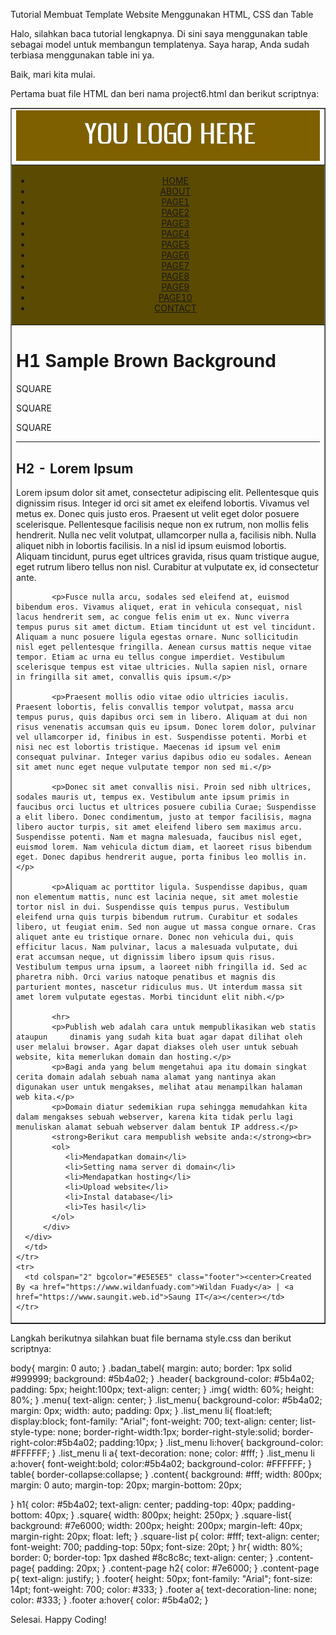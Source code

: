 Tutorial Membuat Template Website Menggunakan HTML, CSS dan Table

Halo, silahkan baca tutorial lengkapnya. Di sini saya menggunakan table sebagai model untuk membangun templatenya. Saya harap, Anda sudah terbiasa menggunakan table ini ya.

Baik, mari kita mulai.

Pertama buat file HTML dan beri nama project6.html dan berikut scriptnya:

<html>
<head>
<title>Project 6 - Rumah Coding</title>
    <link rel="stylesheet" type="text/css" href="style.css" />
</head>
<body>
<table width="1000" border="1" class="badan_tabel">
    <tr>
      <td colspan="2" class="header"><img src="headerlogo.jpg" class="img"></td>
    </tr>
    <tr>
      <td colspan="2" bgcolor="#5b4a02" class="menu">
         <ul class="list_menu" align="center">
           <li><a href="https://www.saungit.web.id">HOME</a></li>
           <li><a href="https://www.saungit.web.id/p/about.html">ABOUT</a></li>
           <li><a href="#">PAGE1</a></li>
           <li><a href="#">PAGE2</a></li>
           <li><a href="#">PAGE3</a></li>
           <li><a href="#">PAGE4</a></li>
           <li><a href="#">PAGE5</a></li>
           <li><a href="#">PAGE6</a></li>
           <li><a href="#">PAGE7</a></li>
           <li><a href="#">PAGE8</a></li>
           <li><a href="#">PAGE9</a></li>
           <li><a href="#">PAGE10</a></li>
           <li><a href="https://www.saungit.web.id/p/contact.html">CONTACT</a></li>
         </ul>
      </td>
    </tr>
    <tr>
      <td colspan="2" width="800">
        <div class="content">
          <!-- title -->
          <h1>H1 Sample Brown Background</h1>
          <!-- square -->
          <div class="square">
            <div class="square-list">
              <P>SQUARE</P>
            </div>
            <div class="square-list">
              <P>SQUARE</P>
            </div>
            <div class="square-list">
              <P>SQUARE</P>
            </div>
          </div>
          <hr>
          <div class="content-page">
            <h2>H2 - Lorem Ipsum</h2>
            <p>Lorem ipsum dolor sit amet, consectetur adipiscing elit. Pellentesque quis dignissim risus. Integer id orci sit amet ex eleifend lobortis. Vivamus vel metus ex. Donec quis justo eros. Praesent ut velit eget dolor posuere scelerisque. Pellentesque facilisis neque non ex rutrum, non mollis felis hendrerit. Nulla nec velit volutpat, ullamcorper nulla a, facilisis nibh. Nulla aliquet nibh in lobortis facilisis. In a nisl id ipsum euismod lobortis. Aliquam tincidunt, purus eget ultrices gravida, risus quam tristique augue, eget rutrum libero tellus non nisl. Curabitur at vulputate ex, id consectetur ante.</p>

            <p>Fusce nulla arcu, sodales sed eleifend at, euismod bibendum eros. Vivamus aliquet, erat in vehicula consequat, nisl lacus hendrerit sem, ac congue felis enim ut ex. Nunc viverra tempus purus sit amet dictum. Etiam tincidunt ut est vel tincidunt. Aliquam a nunc posuere ligula egestas ornare. Nunc sollicitudin nisl eget pellentesque fringilla. Aenean cursus mattis neque vitae tempor. Etiam ac urna eu tellus congue imperdiet. Vestibulum scelerisque tempus est vitae ultricies. Nulla sapien nisl, ornare in fringilla sit amet, convallis quis ipsum.</p>

            <p>Praesent mollis odio vitae odio ultricies iaculis. Praesent lobortis, felis convallis tempor volutpat, massa arcu tempus purus, quis dapibus orci sem in libero. Aliquam at dui non risus venenatis accumsan quis eu ipsum. Donec lorem dolor, pulvinar vel ullamcorper id, finibus in est. Suspendisse potenti. Morbi et nisi nec est lobortis tristique. Maecenas id ipsum vel enim consequat pulvinar. Integer varius dapibus odio eu sodales. Aenean sit amet nunc eget neque vulputate tempor non sed mi.</p>

            <p>Donec sit amet convallis nisi. Proin sed nibh ultrices, sodales mauris ut, tempus ex. Vestibulum ante ipsum primis in faucibus orci luctus et ultrices posuere cubilia Curae; Suspendisse a elit libero. Donec condimentum, justo at tempor facilisis, magna libero auctor turpis, sit amet eleifend libero sem maximus arcu. Suspendisse potenti. Nam et magna malesuada, faucibus nisl eget, euismod lorem. Nam vehicula dictum diam, et laoreet risus bibendum eget. Donec dapibus hendrerit augue, porta finibus leo mollis in.</p>

            <p>Aliquam ac porttitor ligula. Suspendisse dapibus, quam non elementum mattis, nunc est lacinia neque, sit amet molestie tortor nisl in dui. Suspendisse quis tempus purus. Vestibulum eleifend urna quis turpis bibendum rutrum. Curabitur et sodales libero, ut feugiat enim. Sed non augue ut massa congue ornare. Cras aliquet ante eu tristique ornare. Donec non vehicula dui, quis efficitur lacus. Nam pulvinar, lacus a malesuada vulputate, dui erat accumsan neque, ut dignissim libero ipsum quis risus. Vestibulum tempus urna ipsum, a laoreet nibh fringilla id. Sed ac pharetra nibh. Orci varius natoque penatibus et magnis dis parturient montes, nascetur ridiculus mus. Ut interdum massa sit amet lorem vulputate egestas. Morbi tincidunt elit nibh.</p>

            <hr>
            <p>Publish web adalah cara untuk mempublikasikan web statis ataupun     dinamis yang sudah kita buat agar dapat dilihat oleh user melalui browser. Agar dapat diakses oleh user untuk sebuah website, kita memerlukan domain dan hosting.</p>
            <p>Bagi anda yang belum mengetahui apa itu domain singkat cerita domain adalah sebuah nama alamat yang nantinya akan digunakan user untuk mengakses, melihat atau menampilkan halaman web kita.</p>
            <p>Domain diatur sedemikian rupa sehingga memudahkan kita dalam mengakses sebuah webserver, karena kita tidak perlu lagi menuliskan alamat sebuah webserver dalam bentuk IP address.</p>
            <strong>Berikut cara mempublish website anda:</strong><br>
            <ol>
               <li>Mendapatkan domain</li>
               <li>Setting nama server di domain</li>
               <li>Mendapatkan hosting</li>
               <li>Upload website</li>
               <li>Instal database</li>
               <li>Tes hasil</li>
            </ol>
          </div>
      </div>
      </td>
    </tr>
    <tr>
      <td colspan="2" bgcolor="#E5E5E5" class="footer"><center>Created By <a href="https://www.wildanfuady.com">Wildan Fuady</a> | <a href="https://www.saungit.web.id">Saung IT</a></center></td>
    </tr>
</table>
</body>
</html>

Langkah berikutnya silahkan buat file bernama style.css dan berikut scriptnya:

body{
	margin: 0 auto;
}
.badan_tabel{
 margin: auto;
 border: 1px solid #999999;
 background: #5b4a02;
}
.header{
 background-color: #5b4a02;
 padding: 5px;
 height:100px;
 text-align: center;
}
.img{
	width: 60%;
	height: 80%;
}
.menu{
	text-align: center;
}
.list_menu{
 background-color: #5b4a02;
 margin: 0px;
 width: auto;
 padding: 0px;
}
.list_menu li{
 float:left;
 display:block;
 font-family: "Arial";
 font-weight: 700;
 text-align: center;
 list-style-type: none;
 border-right-width:1px;
 border-right-style:solid;
 border-right-color:#5b4a02;
 padding:10px;
}
.list_menu li:hover{
 background-color: #FFFFFF;
}
.list_menu li a{
 text-decoration: none;
 color: #fff;
}
.list_menu li a:hover{
 font-weight:bold;
 color:#5b4a02;
 background-color: #FFFFFF;
}
table{
 border-collapse:collapse;
}
.content{
	background: #fff;
	width: 800px;
	margin: 0 auto;
	margin-top: 20px;
	margin-bottom: 20px;

}
h1{
	color: #5b4a02;
	text-align: center;
	padding-top: 40px;
	padding-bottom: 40px;
}
.square{
	width: 800px;
	height: 250px;
}
.square-list{
	background: #7e6000;
	width: 200px;
	height: 200px;
	margin-left: 40px;
	margin-right: 20px;
	float: left;
}
.square-list p{
	color: #fff;
	text-align: center;
	font-weight: 700;
	padding-top: 50px;
	font-size: 20pt;
}
hr{
	width: 80%;
	border: 0;
	border-top: 1px dashed #8c8c8c;
	text-align: center;
}
.content-page{
	padding: 20px;
}
.content-page h2{
	color: #7e6000;
}
.content-page p{
	text-align: justify;
}
.footer{
	height: 50px;
	font-family: "Arial";
	font-size: 14pt;
	font-weight: 700;
	color: #333;
}
.footer a{
	text-decoration-line: none;
	color: #333;
}
.footer a:hover{
	color: #5b4a02;
}

Selesai. Happy Coding!
